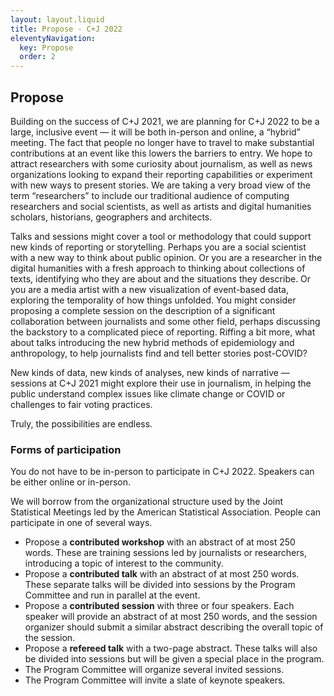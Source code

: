 ```yaml
---
layout: layout.liquid
title: Propose - C+J 2022
eleventyNavigation:
  key: Propose
  order: 2
---
```


## Propose

Building on the success of C+J 2021, we are planning for C+J 2022 to be a large, inclusive event — it will be both in-person and online, a “hybrid” meeting. The fact that people no longer have to travel to make substantial contributions at an event like this lowers the barriers to entry. We hope to attract researchers with some curiosity about journalism, as well as news organizations looking to expand their reporting capabilities or experiment with new ways to present stories. We are taking a very broad view of the term “researchers” to include our traditional audience of computing researchers and social scientists, as well as artists and digital humanities scholars, historians, geographers and architects.

Talks and sessions might cover a tool or methodology that could support new kinds of reporting or storytelling. Perhaps you are a social scientist with a new way to think about public opinion. Or you are a researcher in the digital humanities with a fresh approach to thinking about collections of texts, identifying who they are about and the situations they describe. Or you are a media artist with a new visualization of event-based data, exploring the temporality of how things unfolded. You might consider proposing a complete session on the description of a significant collaboration between journalists and some other field, perhaps discussing the backstory to a complicated piece of reporting. Riffing a bit more, what about talks introducing the new hybrid methods of epidemiology and anthropology, to help journalists find and tell better stories post-COVID?

New kinds of data, new kinds of analyses, new kinds of narrative  — sessions at C+J 2021 might explore their use in journalism, in helping the public understand complex issues like climate change or COVID or challenges to fair voting practices.

Truly, the possibilities are endless.

### Forms of participation

You do not have to be in-person to participate in C+J 2022. Speakers can be either online or in-person. 

We will borrow from the organizational structure used by the Joint Statistical Meetings led by the American Statistical Association. People can participate in one of several ways.

* Propose a **contributed workshop** with an abstract of at most 250 words. These are training sessions led by journalists or researchers, introducing a topic of interest to the community.
* Propose a **contributed talk** with an abstract of at most 250 words. These separate talks will be divided into sessions by the Program Committee and run in parallel at the event.
* Propose a **contributed session** with three or four speakers. Each speaker will provide an abstract of at most 250 words, and the session organizer should submit a similar abstract describing the overall topic of the session.
* Propose a **refereed talk** with a two-page abstract. These talks will also be divided into sessions but will be given a special place in the program.
* The Program Committee will organize several invited sessions.
* The Program Committee will invite a slate of keynote speakers.
